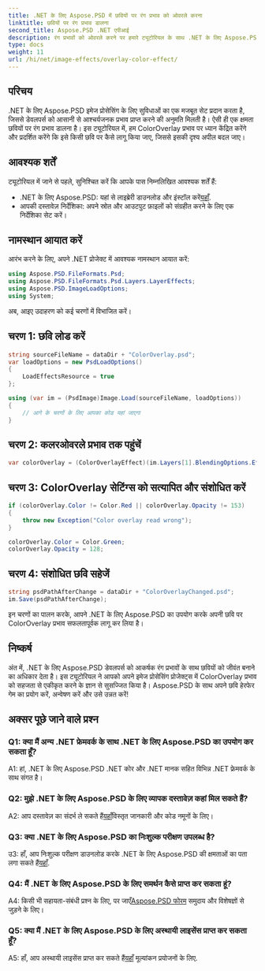 ```yaml
---
title: .NET के लिए Aspose.PSD में छवियों पर रंग प्रभाव को ओवरले करना
linktitle: छवियों पर रंग प्रभाव डालना
second_title: Aspose.PSD .NET एपीआई
description: रंग प्रभावों को ओवरले करने पर हमारे ट्यूटोरियल के साथ .NET के लिए Aspose.PSD के जादू का अन्वेषण करें। अपने इमेज प्रोसेसिंग गेम को सहजता से उन्नत करें।
type: docs
weight: 11
url: /hi/net/image-effects/overlay-color-effect/
---
```

## परिचय

.NET के लिए Aspose.PSD इमेज प्रोसेसिंग के लिए सुविधाओं का एक मजबूत सेट प्रदान करता है, जिससे डेवलपर्स को आसानी से आश्चर्यजनक प्रभाव प्राप्त करने की अनुमति मिलती है। ऐसी ही एक क्षमता छवियों पर रंग प्रभाव डालना है। इस ट्यूटोरियल में, हम ColorOverlay प्रभाव पर ध्यान केंद्रित करेंगे और प्रदर्शित करेंगे कि इसे किसी छवि पर कैसे लागू किया जाए, जिससे इसकी दृश्य अपील बदल जाए।

## आवश्यक शर्तें

ट्यूटोरियल में जाने से पहले, सुनिश्चित करें कि आपके पास निम्नलिखित आवश्यक शर्तें हैं:

- .NET के लिए Aspose.PSD: यहां से लाइब्रेरी डाउनलोड और इंस्टॉल करें[यहाँ](https://releases.aspose.com/psd/net/).
- आपकी दस्तावेज़ निर्देशिका: अपने स्रोत और आउटपुट फ़ाइलों को संग्रहीत करने के लिए एक निर्देशिका सेट करें।

## नामस्थान आयात करें

आरंभ करने के लिए, अपने .NET प्रोजेक्ट में आवश्यक नामस्थान आयात करें:

```csharp
using Aspose.PSD.FileFormats.Psd;
using Aspose.PSD.FileFormats.Psd.Layers.LayerEffects;
using Aspose.PSD.ImageLoadOptions;
using System;
```

अब, आइए उदाहरण को कई चरणों में विभाजित करें।

## चरण 1: छवि लोड करें

```csharp
string sourceFileName = dataDir + "ColorOverlay.psd";
var loadOptions = new PsdLoadOptions()
{
    LoadEffectsResource = true
};

using (var im = (PsdImage)Image.Load(sourceFileName, loadOptions))
{
    // आगे के चरणों के लिए आपका कोड यहां जाएगा
}
```

## चरण 2: कलरओवरले प्रभाव तक पहुंचें

```csharp
var colorOverlay = (ColorOverlayEffect)(im.Layers[1].BlendingOptions.Effects[0]);
```

## चरण 3: ColorOverlay सेटिंग्स को सत्यापित और संशोधित करें

```csharp
if (colorOverlay.Color != Color.Red || colorOverlay.Opacity != 153)
{
    throw new Exception("Color overlay read wrong");
}

colorOverlay.Color = Color.Green;
colorOverlay.Opacity = 128;
```

## चरण 4: संशोधित छवि सहेजें

```csharp
string psdPathAfterChange = dataDir + "ColorOverlayChanged.psd";
im.Save(psdPathAfterChange);
```

इन चरणों का पालन करके, आपने .NET के लिए Aspose.PSD का उपयोग करके अपनी छवि पर ColorOverlay प्रभाव सफलतापूर्वक लागू कर लिया है।

## निष्कर्ष

अंत में, .NET के लिए Aspose.PSD डेवलपर्स को आकर्षक रंग प्रभावों के साथ छवियों को जीवंत बनाने का अधिकार देता है। इस ट्यूटोरियल ने आपको अपने इमेज प्रोसेसिंग प्रोजेक्ट्स में ColorOverlay प्रभाव को सहजता से एकीकृत करने के ज्ञान से सुसज्जित किया है। Aspose.PSD के साथ अपने छवि हेरफेर गेम का प्रयोग करें, अन्वेषण करें और उसे उन्नत करें!

## अक्सर पूछे जाने वाले प्रश्न

### Q1: क्या मैं अन्य .NET फ्रेमवर्क के साथ .NET के लिए Aspose.PSD का उपयोग कर सकता हूँ?

A1: हां, .NET के लिए Aspose.PSD .NET कोर और .NET मानक सहित विभिन्न .NET फ्रेमवर्क के साथ संगत है।

### Q2: मुझे .NET के लिए Aspose.PSD के लिए व्यापक दस्तावेज़ कहां मिल सकते हैं?

 A2: आप दस्तावेज़ का संदर्भ ले सकते हैं[यहाँ](https://reference.aspose.com/psd/net/)विस्तृत जानकारी और कोड नमूनों के लिए।

### Q3: क्या .NET के लिए Aspose.PSD का निःशुल्क परीक्षण उपलब्ध है?

 उ3: हाँ, आप निःशुल्क परीक्षण डाउनलोड करके .NET के लिए Aspose.PSD की क्षमताओं का पता लगा सकते हैं[यहाँ](https://releases.aspose.com/).

### Q4: मैं .NET के लिए Aspose.PSD के लिए समर्थन कैसे प्राप्त कर सकता हूं?

 A4: किसी भी सहायता-संबंधी प्रश्न के लिए, पर जाएँ[Aspose.PSD फोरम](https://forum.aspose.com/c/psd/34) समुदाय और विशेषज्ञों से जुड़ने के लिए।

### Q5: क्या मैं .NET के लिए Aspose.PSD के लिए अस्थायी लाइसेंस प्राप्त कर सकता हूँ?

 A5: हाँ, आप अस्थायी लाइसेंस प्राप्त कर सकते हैं[यहाँ](https://purchase.aspose.com/temporary-license/) मूल्यांकन प्रयोजनों के लिए.